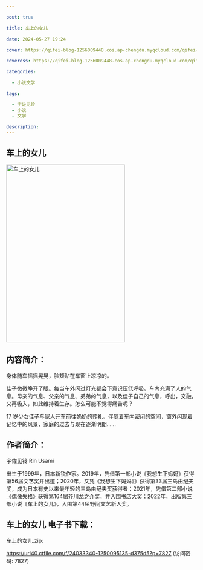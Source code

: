 ```yaml
---

post: true

title: 车上的女儿

date: 2024-05-27 19:24

cover: https://qifei-blog-1256009448.cos.ap-chengdu.myqcloud.com/qifei-blog/6636e8700ea9cb1403d42a2e.jpg

coveross: https://qifei-blog-1256009448.cos.ap-chengdu.myqcloud.com/qifei-blog/6636e8700ea9cb1403d42a2e.jpg

categories:

  - 小说文学

tags:

  - 宇佐见铃
  - 小说
  - 文学

description:
---
```


## 车上的女儿
<img alt="车上的女儿 " class="aligncenter loading" data-was-processed="true" decoding="async" fetchpriority="high" height="471" src="https://qifei-blog-1256009448.cos.ap-chengdu.myqcloud.com/qifei-blog/6636e8700ea9cb1403d42a2e.jpg " style="cursor: zoom-in;" width="314"/>

## 内容简介：

身体随车摇摇晃晃，脸颊贴在车窗上凉凉的。

佳子微微睁开了眼。每当车外闪过灯光都会下意识压低呼吸。车内充满了人的气息。母亲的气息、父亲的气息、弟弟的气息，以及佳子自己的气息，呼出，交融，又再吸入，如此维持着生存。怎么可能不觉得痛苦呢？

17 岁少女佳子与家人开车前往奶奶的葬礼。伴随着车内密闭的空间，窗外闪现着记忆中的风景，家庭的过去与现在逐渐明朗……

## 作者简介：

宇佐见铃 Rin Usami

出生于1999年，日本新锐作家。2019年，凭借第一部小说《我想生下妈妈》获得第56届文艺奖并出道；2020年，又凭《我想生下妈妈》》获得第33届三岛由纪夫奖，成为日本有史以来最年轻的三岛由纪夫奖获得者；2021年，凭借第二部小说<a href="https://www.huibooks.com/3211.html">《偶像失格》</a>获得第164届芥川龙之介奖，并入围书店大奖；2022年，出版第三部小说《车上的女儿》，入围第44届野间文艺新人奖。

## 车上的女儿 电子书下载：
车上的女儿.zip: 

https://url40.ctfile.com/f/24033340-1250095135-d375d5?p=7827 (访问密码: 7827)
